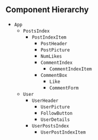 ## Component Hierarchy

* `App`
  * `PostsIndex`
    * `PostIndexItem`
      * `PostHeader`
      * `PostPicture`
      * `NumLikes`
      * `CommentIndex`
        * `CommentIndexItem`
      * `CommentBox`
        * `Like`
        * `CommentForm`
  * `User`
    * `UserHeader`
      * `UserPicture`
      * `FollowButton`
      * `UserDetails`
    * `UserPostsIndex`
      * `UserPostIndexItem`
